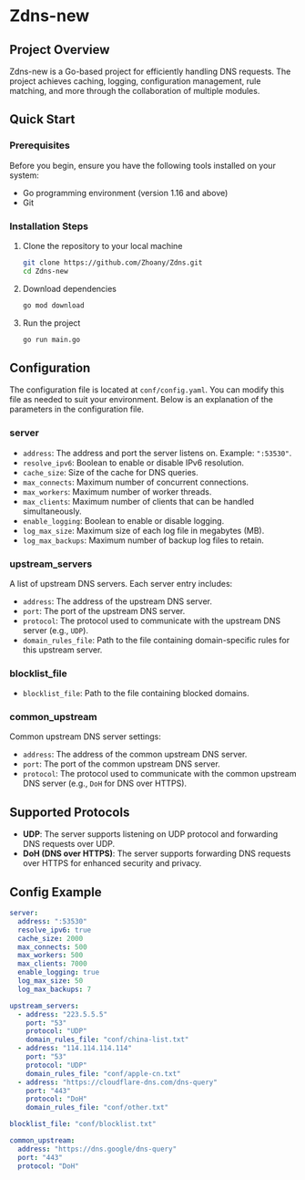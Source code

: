 
# Zdns-new


## Project Overview

Zdns-new is a Go-based project for efficiently handling DNS requests. The project achieves caching, logging, configuration management, rule matching, and more through the collaboration of multiple modules.

## Quick Start

### Prerequisites

Before you begin, ensure you have the following tools installed on your system:

- Go programming environment (version 1.16 and above)
- Git

### Installation Steps

1. Clone the repository to your local machine

   ```sh
   git clone https://github.com/Zhoany/Zdns.git
   cd Zdns-new
   ```

2. Download dependencies

   ```sh
   go mod download
   ```

3. Run the project

   ```sh
   go run main.go
   ```

## Configuration

The configuration file is located at `conf/config.yaml`. You can modify this file as needed to suit your environment. Below is an explanation of the parameters in the configuration file.

### server

- `address`: The address and port the server listens on. Example: `":53530"`.
- `resolve_ipv6`: Boolean to enable or disable IPv6 resolution.
- `cache_size`: Size of the cache for DNS queries.
- `max_connects`: Maximum number of concurrent connections.
- `max_workers`: Maximum number of worker threads.
- `max_clients`: Maximum number of clients that can be handled simultaneously.
- `enable_logging`: Boolean to enable or disable logging.
- `log_max_size`: Maximum size of each log file in megabytes (MB).
- `log_max_backups`: Maximum number of backup log files to retain.

### upstream_servers

A list of upstream DNS servers. Each server entry includes:

- `address`: The  address of the upstream DNS server.
- `port`: The port of the upstream DNS server.
- `protocol`: The protocol used to communicate with the upstream DNS server (e.g., `UDP`).
- `domain_rules_file`: Path to the file containing domain-specific rules for this upstream server.

### blocklist_file

- `blocklist_file`: Path to the file containing blocked domains.

### common_upstream

Common upstream DNS server settings:

- `address`: The address of the common upstream DNS server.
- `port`: The port of the common upstream DNS server.
- `protocol`: The protocol used to communicate with the common upstream DNS server (e.g., `DoH` for DNS over HTTPS).

## Supported Protocols

- **UDP**: The server supports listening on UDP protocol and forwarding DNS requests over UDP.
- **DoH (DNS over HTTPS)**: The server supports forwarding DNS requests over HTTPS for enhanced security and privacy.

## Config Example
``` yaml
server:
  address: ":53530"
  resolve_ipv6: true
  cache_size: 2000
  max_connects: 500
  max_workers: 500
  max_clients: 7000
  enable_logging: true
  log_max_size: 50       
  log_max_backups: 7    

upstream_servers:
  - address: "223.5.5.5"
    port: "53"
    protocol: "UDP"
    domain_rules_file: "conf/china-list.txt"
  - address: "114.114.114.114"
    port: "53"
    protocol: "UDP"
    domain_rules_file: "conf/apple-cn.txt"
  - address: "https://cloudflare-dns.com/dns-query"
    port: "443"
    protocol: "DoH"
    domain_rules_file: "conf/other.txt"

blocklist_file: "conf/blocklist.txt"

common_upstream:
  address: "https://dns.google/dns-query"
  port: "443"
  protocol: "DoH"
```
